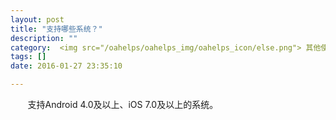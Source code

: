 ```yaml
---
layout: post
title: "支持哪些系统？"
description: ""
category:  <img src="/oahelps/oahelps_img/oahelps_icon/else.png"> 其他使用攻略
tags: []
date: 2016-01-27 23:35:10

---
```

&#160; &#160; &#160; &#160;支持Android 4.0及以上、iOS 7.0及以上的系统。
